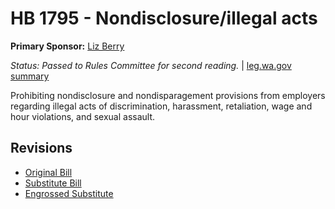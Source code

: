 # HB 1795 - Nondisclosure/illegal acts
**Primary Sponsor:** [Liz Berry](/person/leg/liz.berry.md)

*Status: Passed to Rules Committee for second reading.* | [leg.wa.gov summary](https://app.leg.wa.gov/billsummary?BillNumber=1795&Year=2021)

Prohibiting nondisclosure and nondisparagement provisions from employers regarding illegal acts of discrimination, harassment, retaliation, wage and hour violations, and sexual assault. 

## Revisions
* [Original Bill](1/)
* [Substitute Bill](S/)
* [Engrossed Substitute](S.E/)